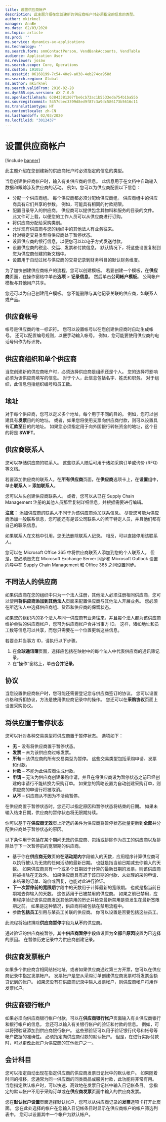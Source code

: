 ```yaml
---
title: 设置供应商帐户
description: 此主题介绍在您创建新的供应商帐户时必须指定的信息的类型。
author: mkirknel
manager: AnnBe
ms.date: 02/03/2020
ms.topic: article
ms.prod: ''
ms.service: dynamics-ax-applications
ms.technology: ''
ms.search.form: smmContactPerson, VendBankAccounts, VendTable
audience: Application User
ms.reviewer: josaw
ms.search.scope: Core, Operations
ms.custom: 191053
ms.assetid: 06168199-7c54-40e9-a038-4eb274ca958d
ms.search.region: Global
ms.author: mkirknel
ms.search.validFrom: 2016-02-28
ms.dyn365.ops.version: AX 7.0.0
ms.openlocfilehash: 63843381207fbe6cb72ac1b5533eda754b1ba55b
ms.sourcegitcommit: 5457cbec3399d8ed9f87c3a9dc586173b5616c11
ms.translationtype: HT
ms.contentlocale: zh-CN
ms.lasthandoff: 02/03/2020
ms.locfileid: "3012437"
---
```

# <a name="set-up-vendor-accounts"></a>设置供应商帐户

[!include [banner](../includes/banner.md)]

此主题介绍在您创建新的供应商帐户时必须指定的信息的类型。

当您创建供应商帐户时，输入有关供应商的信息。 此信息用于在文档中自动输入数据和跟踪涉及供应商的活动。 例如，您可以为供应商配置以下信息：

-   分配一个供应商组。 每个供应商都必须分配给供应商组。 供应商组中的供应商具有它们共享的参数。 例如，可能具有相同的付款期限。
-   配置目录导入的供应商。 供应商可以提供包含其物料和服务的目录的文件。 此文件可上载，以便您的工作人员可以从供应商进行订购。
-   将供应商分配给采购类别。
-   允许现有供应商与您的组织中的其他法人有业务往来。
-   针对特定交易类型将供应商处于暂停状态。
-   设置供应商的银行信息，以便您可以以电子方式发送付款。
-   设置供应商的税金、交运、发票和付款信息。 默认情况下，将这些设置复制到您为供应商创建的新文档中。
-   设置用于自动过帐与供应商的交易记录到财务科目的默认财务维度。

为了加快创建供应商帐户的流程，您可以创建模板。 若要创建一个模板，在**供应商**页面，在操作窗格中单击**选项** &gt; **记录信息**。 然后单击**公司帐户模板**。 公司帐户模板与其他用户共享。  

您还可以为自己创建用户模板。 您不能删除与其他记录关联的供应商，如联系人或产品。

## <a name="vendor-account-numbers"></a>供应商帐号
帐号是供应商的唯一标识符。 您可以设置帐号以在您创建供应商时自动生成帐号。 还可以配置编号规则，以便手动输入帐号。 例如，您可能要使用供应商的电话号码作为标识符。

## <a name="vendor-organizations-and-individual-vendors"></a>供应商组织和单个供应商
当您创建新的供应商帐户时，必须选择供应商是组织还是个人。 您的选择将影响必须为该供应商填写的信息。 对于个人，此信息包括名字、姓氏和职务。 对于组织，此信息包括组织编号和员工数。

## <a name="addresses"></a>地址
对于每个供应商，您可以定义多个地址，每个用于不同的目的。 例如，您可以创建具有**发票**目的的地址。 或者，如果您将使用支票向供应商付款，则可以设置具有**汇款至**目的的地址。 如果您必须指定用于向外国银行转帐资金的地址，这个目的将是 **SWIFT**。

## <a name="vendor-contacts"></a>供应商联系人
您可以存储供应商的联系人。 这些联系人随后可用于诸如采购订单或询价 (RFQ) 等文档。  

若要添加供应商的联系人，在**所有供应商**页面，在**供应商**选项卡上，在**设置**组中，单击**联系人** &gt; **添加联系人**。  

您可以从头创建供应商联系人。 或者，您可以从已在 Supply Chain Management 注册的其他人员那里复制详细信息，并根据需要进行编辑。  

**注意：** 添加供应商的联系人不同于为该供应商添加联系信息。 尽管您可能为供应商添加一般联系信息，您可能还有是该公司联系人的若干特定人员，并且他们都有自己的联系信息。  

如果联系人在文档中引用，您无法删除联系人记录。 相反，可以直接停用该联系人。  

您可以在 Microsoft Office 365 中将供应商联系人添加到您的个人联系人。 但是，您必须首先在 Microsoft Exchange Server 同步和 Microsoft Outlook 设置向导中在 Supply Chain Management 和 Office 365 之间设置同步。

## <a name="vendors-in-different-legal-entities"></a>不同法人的供应商
如果供应商在您的组织中只为一个法人注册，其他法人必须注册相同供应商，您可以使用**将供应商添加到其他法人**页面来配置供应商与其他法人开展业务。 您必须在所选法人中选择供应商组、货币和供应商的保留状态。  

如果您的组织内的多个法人与同一供应商有业务往来，并且每个法人都为该供应商维护单独的供应商帐户，您可为供应商帐户合并当事方 ID。 这样，诸如地址和员工数等信息可以共享，而您只需要在一个位置更新这些信息。  

若要合并当事方 ID，请执行以下步骤。

1.  在**全球通讯簿**页面，选择应包括在映射中的每个法人中代表供应商的通讯簿记录。
2.  在“操作”窗格上，单击**合并记录**。

## <a name="agreements"></a>协议
当您设置供应商帐户时，您可能还需要登记您与供应商签订的协议。 您可以设置价格和折扣协议，方法是使用供应商记录中的操作。 您还可以在**采购协议**页面上设置采购协议。

## <a name="putting-a-vendor-on-hold"></a>将供应置于暂停状态
您可以针对各种交易类型将供应商置于暂停状态。 选项如下：

-   **无** – 没有将供应商置于暂停状态。
-   **发票** – 未为该供应商过帐发票。
-   **所有** – 该供应商的所有交易类型为暂停。 这些交易类型包括采购申请、发票和付款。
-   **付款** – 不能为此供应商生成付款。
-   **申请** – 无法为供应商创建采购申请，并且在将供应商设为暂停状态之前已经创建的申请行不能转换为采购订单。 如果您的策略设置为自动创建采购订单，则供应商的申请行将被取消。
-   **从不** – 供应商从不因为不活动暂停。

在供应商置于暂停状态时，您还可以指定原因和暂停状态将结束的日期。 如果未输入结束日期，供应商的暂停状态将无限期持续。

你可以基于在**供应商无效**页上所选的条件为供应商将暂停状态批量更新到**全部**并分配供应商处于暂停状态的原因。

以下条件用于包括在某个期间无效的供应商、包括或排除作为员工的供应商以及排除处于下一次暂停前的宽限期的供应商。

- 基于你在**供应商无效**页的**在活动期内**字段输入的天数，应用程序计算供应商可以执行被认为无效的任何活动的最新日期。 也就是指当前日期减去你输入的天数。 如果供应商具有一个或多个日期迟于计算的最新日期的发票，则该供应商将被排除在无效外。 如果供应商具有迟于该日期的付款、未处理的采购申请、未结采购订单、询价或回复，也能对此进行验证。
- **下一次暂停前的宽限期**字段中的天数用于计算最新的宽限期。 也就是指当前日期减去你输入的天数。 这仅适用于已被禁用的供应商。 如果之前已禁用，应用程序验证该供应商发送其他禁用的历史并检查最新禁用是否发生在最新宽限期之前。 如果是这种情况，供应商将被包括在禁用流程中。
- 参数**包括员工**引用与某员工关联的供应商。 你可以设置是否要包括这些员工。

此流程将始终排除**供应商暂停**字段为**从不**的供应商。

通过验证的供应商被暂停，其中**供应商暂停**字段值设置为**全部**且**原因**设置为已选择的原因。 在暂停历史记录中为供应商创建记录。

## <a name="vendor-invoice-account"></a>供应商发票帐户
如果多个供应商含相同结帐地址，或者如果供应商通过第三方开票，您可以在供应商记录中指定发票帐户。 发票帐户是您从采购订单创建供应商发票时将发票金额贷记到的帐户。 如果您没有在供应商记录中输入发票帐户，则供应商帐户将用作发票帐户。

## <a name="vendor-bank-accounts"></a>供应商银行帐户
如果必须向供应商银行帐户付款，可以在**供应商银行帐户**页面输入有关供应商银行和银行帐户的信息。 您还可以输入有关银行帐户的验证和付款的信息。 例如，可以将预验证添加到供应商银行帐户。 这些预验证可以用于验证银行代号和帐号等帐户数据的准确性。 必须指定向供应商付款的默认帐户。 但是，在进行实际付款时，可以更改此帐户为供应商的其他帐户之一。

## <a name="ledger-accounts"></a>会计科目
您可以指定自动出现在指定供应商的供应商发票日记帐中的默认帐户。 如果随着时间的推移，您通常为同一供应商的同类商品或服务付款，此功能将非常有用。 当您指定默认帐户时，可以快速、高效地在发票日记帐中输入日记帐条目。 您指定的默认帐户不用于采购订单或在**供应商发票**页面中输入的供应商发票。  

您在**默认帐户设置**页面选择默认帐户，您可以从供应商记录的**发票**选项卡打开此页面。 您在此处选择的帐户在您输入日记帐条目时显示在供应商帐户的帐户筛选列表中。 您可以设置其中一个帐户为默认帐户。



